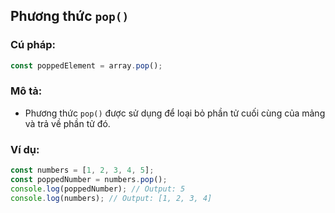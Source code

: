 ## Phương thức `pop()`

### Cú pháp:

```js
const poppedElement = array.pop();
```

### Mô tả:

- Phương thức `pop()` được sử dụng để loại bỏ phần tử cuối cùng của mảng và trả về phần tử đó.

### Ví dụ:

```js
const numbers = [1, 2, 3, 4, 5];
const poppedNumber = numbers.pop();
console.log(poppedNumber); // Output: 5
console.log(numbers); // Output: [1, 2, 3, 4]
```
